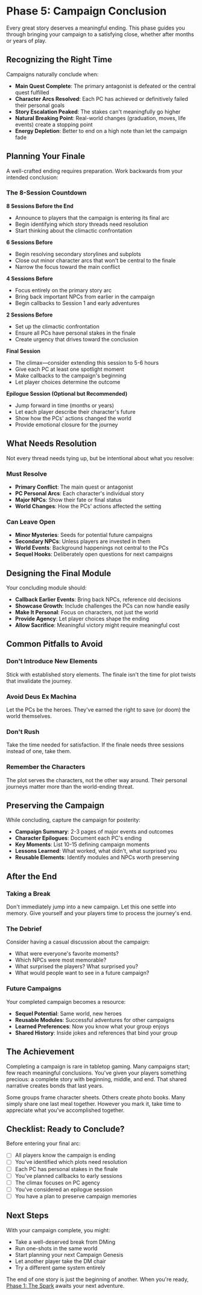 # Phase 5: Campaign Conclusion

Every great story deserves a meaningful ending. This phase guides you through bringing your campaign to a satisfying close, whether after months or years of play.

## Recognizing the Right Time

Campaigns naturally conclude when:
- **Main Quest Complete**: The primary antagonist is defeated or the central quest fulfilled
- **Character Arcs Resolved**: Each PC has achieved or definitively failed their personal goals
- **Story Escalation Peaked**: The stakes can't meaningfully go higher
- **Natural Breaking Point**: Real-world changes (graduation, moves, life events) create a stopping point
- **Energy Depletion**: Better to end on a high note than let the campaign fade

## Planning Your Finale

A well-crafted ending requires preparation. Work backwards from your intended conclusion:

### The 8-Session Countdown

**8 Sessions Before the End**
- Announce to players that the campaign is entering its final arc
- Begin identifying which story threads need resolution
- Start thinking about the climactic confrontation

**6 Sessions Before**
- Begin resolving secondary storylines and subplots
- Close out minor character arcs that won't be central to the finale
- Narrow the focus toward the main conflict

**4 Sessions Before**
- Focus entirely on the primary story arc
- Bring back important NPCs from earlier in the campaign
- Begin callbacks to Session 1 and early adventures

**2 Sessions Before**
- Set up the climactic confrontation
- Ensure all PCs have personal stakes in the finale
- Create urgency that drives toward the conclusion

**Final Session**
- The climax—consider extending this session to 5-6 hours
- Give each PC at least one spotlight moment
- Make callbacks to the campaign's beginning
- Let player choices determine the outcome

**Epilogue Session (Optional but Recommended)**
- Jump forward in time (months or years)
- Let each player describe their character's future
- Show how the PCs' actions changed the world
- Provide emotional closure for the journey

## What Needs Resolution

Not every thread needs tying up, but be intentional about what you resolve:

### Must Resolve
- **Primary Conflict**: The main quest or antagonist
- **PC Personal Arcs**: Each character's individual story
- **Major NPCs**: Show their fate or final status
- **World Changes**: How the PCs' actions affected the setting

### Can Leave Open
- **Minor Mysteries**: Seeds for potential future campaigns
- **Secondary NPCs**: Unless players are invested in them
- **World Events**: Background happenings not central to the PCs
- **Sequel Hooks**: Deliberately open questions for next campaigns

## Designing the Final Module

Your concluding module should:
- **Callback Earlier Events**: Bring back NPCs, reference old decisions
- **Showcase Growth**: Include challenges the PCs can now handle easily
- **Make It Personal**: Focus on characters, not just the world
- **Provide Agency**: Let player choices shape the ending
- **Allow Sacrifice**: Meaningful victory might require meaningful cost

## Common Pitfalls to Avoid

### Don't Introduce New Elements
Stick with established story elements. The finale isn't the time for plot twists that invalidate the journey.

### Avoid Deus Ex Machina
Let the PCs be the heroes. They've earned the right to save (or doom) the world themselves.

### Don't Rush
Take the time needed for satisfaction. If the finale needs three sessions instead of one, take them.

### Remember the Characters
The plot serves the characters, not the other way around. Their personal journeys matter more than the world-ending threat.

## Preserving the Campaign

While concluding, capture the campaign for posterity:
- **Campaign Summary**: 2-3 pages of major events and outcomes
- **Character Epilogues**: Document each PC's ending
- **Key Moments**: List 10-15 defining campaign moments
- **Lessons Learned**: What worked, what didn't, what surprised you
- **Reusable Elements**: Identify modules and NPCs worth preserving

## After the End

### Taking a Break
Don't immediately jump into a new campaign. Let this one settle into memory. Give yourself and your players time to process the journey's end.

### The Debrief
Consider having a casual discussion about the campaign:
- What were everyone's favorite moments?
- Which NPCs were most memorable?
- What surprised the players? What surprised you?
- What would people want to see in a future campaign?

### Future Campaigns
Your completed campaign becomes a resource:
- **Sequel Potential**: Same world, new heroes
- **Reusable Modules**: Successful adventures for other campaigns
- **Learned Preferences**: Now you know what your group enjoys
- **Shared History**: Inside jokes and references that bind your group

## The Achievement

Completing a campaign is rare in tabletop gaming. Many campaigns start; few reach meaningful conclusions. You've given your players something precious: a complete story with beginning, middle, and end. That shared narrative creates bonds that last years.

Some groups frame character sheets. Others create photo books. Many simply share one last meal together. However you mark it, take time to appreciate what you've accomplished together.

## Checklist: Ready to Conclude?

Before entering your final arc:

- [ ] All players know the campaign is ending
- [ ] You've identified which plots need resolution
- [ ] Each PC has personal stakes in the finale
- [ ] You've planned callbacks to early sessions
- [ ] The climax focuses on PC agency
- [ ] You've considered an epilogue session
- [ ] You have a plan to preserve campaign memories

## Next Steps

With your campaign complete, you might:
- Take a well-deserved break from DMing
- Run one-shots in the same world
- Start planning your next Campaign Genesis
- Let another player take the DM chair
- Try a different game system entirely

The end of one story is just the beginning of another. When you're ready, [Phase 1: The Spark](./phase-1-spark.md) awaits your next adventure.